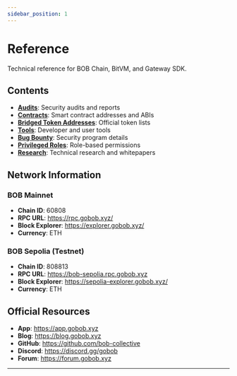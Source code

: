 ```yaml
---
sidebar_position: 1
---
```


# Reference

Technical reference for BOB Chain, BitVM, and Gateway SDK.

## Contents

- **[Audits](./audits/)**: Security audits and reports
- **[Contracts](./contracts/)**: Smart contract addresses and ABIs
- **[Bridged Token Addresses](./bridged-token-addresses/)**: Official token lists
- **[Tools](/docs/tools/)**: Developer and user tools
- **[Bug Bounty](./bug-bounty.md)**: Security program details
- **[Privileged Roles](./privileged-roles.md)**: Role-based permissions
- **[Research](./research.md)**: Technical research and whitepapers

## Network Information

### BOB Mainnet
- **Chain ID**: 60808
- **RPC URL**: https://rpc.gobob.xyz/
- **Block Explorer**: https://explorer.gobob.xyz/
- **Currency**: ETH

### BOB Sepolia (Testnet)
- **Chain ID**: 808813
- **RPC URL**: https://bob-sepolia.rpc.gobob.xyz
- **Block Explorer**: https://sepolia-explorer.gobob.xyz/
- **Currency**: ETH

## Official Resources

- **App**: https://app.gobob.xyz
- **Blog**: https://blog.gobob.xyz
- **GitHub**: https://github.com/bob-collective
- **Discord**: https://discord.gg/gobob
- **Forum**: https://forum.gobob.xyz

---

